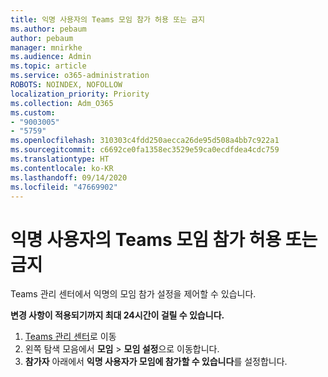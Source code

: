 ```yaml
---
title: 익명 사용자의 Teams 모임 참가 허용 또는 금지
ms.author: pebaum
author: pebaum
manager: mnirkhe
ms.audience: Admin
ms.topic: article
ms.service: o365-administration
ROBOTS: NOINDEX, NOFOLLOW
localization_priority: Priority
ms.collection: Adm_O365
ms.custom:
- "9003005"
- "5759"
ms.openlocfilehash: 310303c4fdd250aecca26de95d508a4bb7c922a1
ms.sourcegitcommit: c6692ce0fa1358ec3529e59ca0ecdfdea4cdc759
ms.translationtype: HT
ms.contentlocale: ko-KR
ms.lasthandoff: 09/14/2020
ms.locfileid: "47669902"
---
```

# <a name="allow-or-prevent-anonymous-users-from-joining-teams-meetings"></a>익명 사용자의 Teams 모임 참가 허용 또는 금지

Teams 관리 센터에서 익명의 모임 참가 설정을 제어할 수 있습니다.

**변경 사항이 적용되기까지 최대 24시간이 걸릴 수 있습니다.**

1.  [Teams 관리 센터](https://admin.teams.microsoft.com)로 이동
2.  왼쪽 탐색 모음에서 **모임**  >  **모임 설정**으로 이동합니다.
3.  **참가자** 아래에서 **익명 사용자가 모임에 참가할 수 있습니다**를 설정합니다.